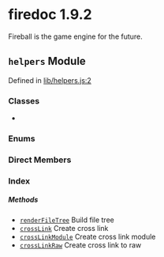 
# firedoc 1.9.2

Fireball is the game engine for the future.


## `helpers` Module



Defined in [lib/helpers.js:2](../files/lib_helpers.js.md#l2)






### Classes
  - [](../classes/.md)

### Enums


### Direct Members
### Index



##### Methods

  - [`renderFileTree`](#method-renderfiletree) Build file tree
  - [`crossLink`](#method-crosslink) Create cross link
  - [`crossLinkModule`](#method-crosslinkmodule) Create cross link module
  - [`crossLinkRaw`](#method-crosslinkraw) Create cross link to raw




